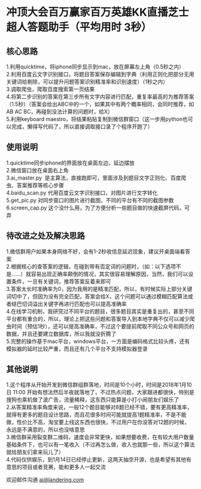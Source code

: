 # 冲顶大会百万赢家百万英雄KK直播芝士超人答题助手（平均用时 3秒）
## 核心思路
1.利用quicktime，将iphone同步显示到mac，放在屏幕左上角（0.5秒之内）  
2.利用百度云文字识别接口，将题目答案保存编辑到字典（利用正则化把部分无用关键词给剔除，可以提升问题答案识别精准率和识别速度）（1秒之内）  
3.调取爬虫，爬取百度搜索第一页结果  
4.将第二步识别的答案在第三步所有文字内容进行匹配，重复率最高的为推荐答案（1.5秒）（答案会给出ABC中的一个，如果其中有两个概率相同，会同时推荐，如AB AC BC，再碰到没法计算的问题时，给X）  
5.利用keyboard maestro，将结果粘贴复制到微信群窗口（这一步用python也可以完成，懒得写代码了，所以直接调取接口录了个程序开跑了）  

## 使用说明
1.quicktime同步iphone的界面放在桌面左边，延边摆放  
2.微信窗口放在桌面右上角  
3.ai_master.py  是主算法，直接跑即可，里面涉及到题目文字正则化、百度爬虫、答案推荐等核心步骤  
4.baidu_scan.py 代用百度云文字识别接口，对图片进行文字转化  
5.get_pic.py 对同步窗口的图片进行截图，不同的平台有不同的截图参数  
6.screen_cap.py 这个没什么用，为了方便分析一些题目做的快速截屏代码，可弃

## 待改进之处及解决思路
1.微信群用户如果本身网络不好，会有1-2秒收信息延迟现象，建议开桌面端看答案  
2.根据核心的查答案的逻辑，在碰到带有否定词的问题时，（如：以下选项不是……）就容易出现正确率颠倒的情况，其实很容易理解原因，当然，我们可以设置条件，一旦有关键词，推荐答案反着来即可  
3.答案太长时准确率为0，因为我用的是精准匹配，所以，有时候实际上部分关键词切中了，但因为没有完全匹配，答案会给X，这个问题可以通过模糊匹配算法或者结巴切词溢出关键字再进行匹配也可以提高准确率  
4.在线学习机制，我研究过不同平台的题目，很多题目其实是重复出的，甚至不同平台都有重合的，所以，理论上把这些问题和答案导入到本地字典不仅可以减少爬虫时间（预估1秒），还可以提高准确率，不过这个要提前爬取不同公众号和网页的数据，并且还要建立数据库，所以我就没折腾了  
5.完整的操作基于mac平台，windows平台，一方面是编码格式比较头疼，还有模拟器的延时比较严重，而且还有几个平台不支持模拟器登录  

## 其他说明
1.这个程序从开始开发到微信群组群落地，时间是10个小时，时间是2018年1月10日 11:00 开始有想法然后半夜就落地了，不过热点问题，大家跟进都很快，特别是搜狗也乘机做了波广告，流量稀释，这东西只能算是小打小闹朋友们娱乐了  
2.从答案精准率角度来说，一般12个题目能够对8题已经不错，要有更高精准率，就得有更多的题目设计思路，而且花很多时间可能就提高1题精准率，不是不能做，性价比不高，淘宝要上线这东西也很快，不过用户在你没答对12题的时候，永远是不满意的，所以也没啥意思  
3.微信群采用裂变群二维码，速度会非常更快，如果想要收费，在有较大用户数量基础条件下，也可以有一笔收入（不过再怎么做，收入也就那一些，所以这个算法就给朋友们拿来玩儿了）  
4.代码仅供娱乐，到1月14日已经停止更新，这两天抽空开源，也是希望有其他有意思的项目或者竞赛，能和更多人一起交流

欢迎邮件沟通 ai@landering.com

